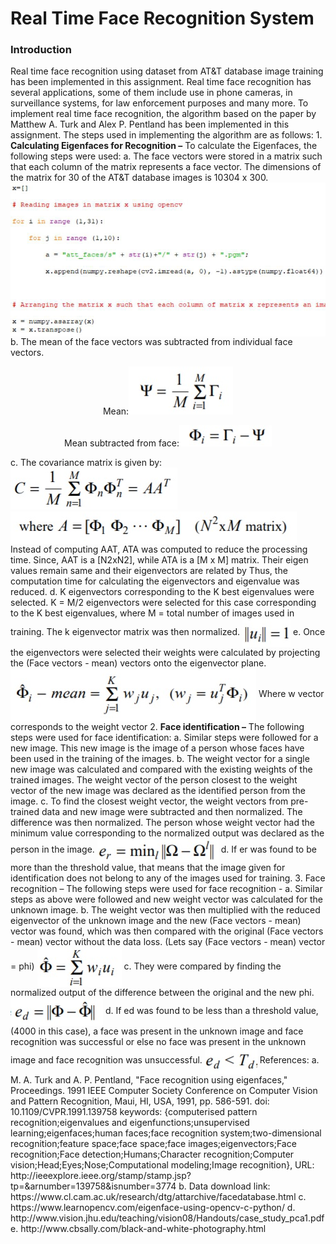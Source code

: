 <h1>Real Time Face Recognition System</h1>

<h3>Introduction</h3> 
Real time face recognition using dataset from AT&T database image training has been implemented in this assignment. Real time face recognition has several applications, some of them include use in phone cameras, in surveillance systems, for law enforcement purposes and many more. To implement real time face recognition, the algorithm based on the paper by Matthew A. Turk and Alex P. Pentland has been implemented in this assignment. The steps used in implementing the algorithm are as follows:
1. <b>Calculating Eigenfaces for Recognition –</b> To calculate the Eigenfaces, the following steps were used:
    a. The face vectors were stored in a matrix such that each column of the matrix represents a face vector. The dimensions of the matrix for 30 of the AT&T database images is 10304 x 300.
    <img src="https://github.com/PratikPuri/Face-Recognition/blob/feature-readme/images/image1.jpg" align="center">
    b. The mean of the face vectors was subtracted from individual face vectors.
    <p align="center">Mean:<img src="https://github.com/PratikPuri/Face-Recognition/blob/feature-readme/images/image2.jpg"></p>
    <p align="center">Mean subtracted from face:<img src="https://github.com/PratikPuri/Face-Recognition/blob/feature-readme/images/image3.jpg"></p>
    c. The covariance matrix is given by:<img src="https://github.com/PratikPuri/Face-Recognition/blob/feature-readme/images/image4.jpg">
    <img src="https://github.com/PratikPuri/Face-Recognition/blob/feature-readme/images/image5.jpg" align="center">
    Instead of computing AAT, ATA was computed to reduce the processing time. Since, AAT is a [N2xN2], while ATA is a [M x M] matrix. Their eigen values remain same and their eigenvectors are related by
    Thus, the computation time for calculating the eigenvectors and eigenvalue was reduced.
    d. K eigenvectors corresponding to the K best eigenvalues were selected. K = M/2 eigenvectors were selected for this case corresponding to the K best eigenvalues, where M = total number of images used in training. The k eigenvector matrix was then normalized.
    <img src="https://github.com/PratikPuri/Face-Recognition/blob/feature-readme/images/image6.jpg" align="center">
    e. Once the eigenvectors were selected their weights were calculated by projecting the (Face vectors - mean) vectors onto the eigenvector plane.
    <img src="https://github.com/PratikPuri/Face-Recognition/blob/feature-readme/images/image7.jpg" align="center">
    Where w vector corresponds to the weight vector
2. <b>Face identification –</b> The following steps were used for face identification:
    a. Similar steps were followed for a new image. This new image is the image of a person whose faces have been used in the training of the images.
    b. The weight vector for a single new image was calculated and compared with the existing weights of the trained images. The weight vector of the person closest to the weight vector of the new image was declared as the identified person from the image.
    c. To find the closest weight vector, the weight vectors from pre-trained data and new image were subtracted and then normalized. The difference was then normalized. The person whose weight vector had the minimum value corresponding to the normalized output was declared as the person in the image.
    <img src="https://github.com/PratikPuri/Face-Recognition/blob/feature-readme/images/image8.jpg" align="center">
    d. If er was found to be more than the threshold value, that means that the image given for identification does not belong to any of the images used for training.
3. Face recognition – The following steps were used for face recognition -
    a. Similar steps as above were followed and new weight vector was calculated for the unknown image.
    b. The weight vector was then multiplied with the reduced eigenvector of the unknown image and the new (Face vectors - mean) vector was found, which was then compared with the original (Face vectors - mean) vector without the data loss. (Lets say (Face vectors - mean) vector = phi)
    <img src="https://github.com/PratikPuri/Face-Recognition/blob/feature-readme/images/image9.jpg" align="center">
    c. They were compared by finding the normalized output of the difference between the original and the new phi.
    <img src="https://github.com/PratikPuri/Face-Recognition/blob/feature-readme/images/image10.jpg" align="center">
    d. If ed was found to be less than a threshold value, (4000 in this case), a face was present in the unknown image and face recognition was successful or else no face was present in the unknown image and face recognition was unsuccessful.
    <img src="https://github.com/PratikPuri/Face-Recognition/blob/feature-readme/images/image11.jpg" align="center">
References:
a. M. A. Turk and A. P. Pentland, "Face recognition using eigenfaces," Proceedings. 1991 IEEE Computer Society Conference on Computer Vision and Pattern Recognition, Maui, HI, USA, 1991, pp. 586-591. doi: 10.1109/CVPR.1991.139758 keywords: {computerised pattern recognition;eigenvalues and eigenfunctions;unsupervised learning;eigenfaces;human faces;face recognition system;two-dimensional recognition;feature space;face space;face images;eigenvectors;Face recognition;Face detection;Humans;Character recognition;Computer vision;Head;Eyes;Nose;Computational modeling;Image recognition}, URL: http://ieeexplore.ieee.org/stamp/stamp.jsp?tp=&arnumber=139758&isnumber=3774
b. Data download link: https://www.cl.cam.ac.uk/research/dtg/attarchive/facedatabase.html
c. https://www.learnopencv.com/eigenface-using-opencv-c-python/
d. http://www.vision.jhu.edu/teaching/vision08/Handouts/case_study_pca1.pdf
e. http://www.cbsally.com/black-and-white-photography.html